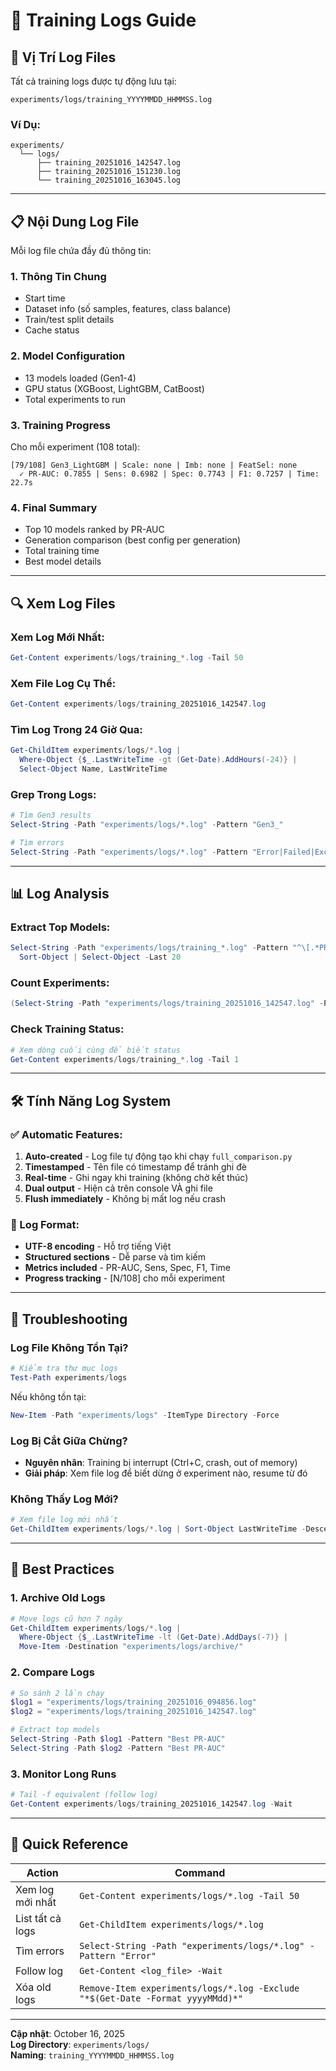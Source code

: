 # 📝 Training Logs Guide

## 📍 Vị Trí Log Files

Tất cả training logs được tự động lưu tại:
```
experiments/logs/training_YYYYMMDD_HHMMSS.log
```

### Ví Dụ:
```
experiments/
  └── logs/
      ├── training_20251016_142547.log
      ├── training_20251016_151230.log
      └── training_20251016_163045.log
```

---

## 📋 Nội Dung Log File

Mỗi log file chứa đầy đủ thông tin:

### 1. **Thông Tin Chung**
- Start time
- Dataset info (số samples, features, class balance)
- Train/test split details
- Cache status

### 2. **Model Configuration**
- 13 models loaded (Gen1-4)
- GPU status (XGBoost, LightGBM, CatBoost)
- Total experiments to run

### 3. **Training Progress**
Cho mỗi experiment (108 total):
```
[79/108] Gen3_LightGBM | Scale: none | Imb: none | FeatSel: none
  ✓ PR-AUC: 0.7855 | Sens: 0.6982 | Spec: 0.7743 | F1: 0.7257 | Time: 22.7s
```

### 4. **Final Summary**
- Top 10 models ranked by PR-AUC
- Generation comparison (best config per generation)
- Total training time
- Best model details

---

## 🔍 Xem Log Files

### Xem Log Mới Nhất:
```powershell
Get-Content experiments/logs/training_*.log -Tail 50
```

### Xem File Log Cụ Thể:
```powershell
Get-Content experiments/logs/training_20251016_142547.log
```

### Tìm Log Trong 24 Giờ Qua:
```powershell
Get-ChildItem experiments/logs/*.log | 
  Where-Object {$_.LastWriteTime -gt (Get-Date).AddHours(-24)} | 
  Select-Object Name, LastWriteTime
```

### Grep Trong Logs:
```powershell
# Tìm Gen3 results
Select-String -Path "experiments/logs/*.log" -Pattern "Gen3_" 

# Tìm errors
Select-String -Path "experiments/logs/*.log" -Pattern "Error|Failed|Exception"
```

---

## 📊 Log Analysis

### Extract Top Models:
```powershell
Select-String -Path "experiments/logs/training_*.log" -Pattern "^\[.*PR-AUC: 0\.[89]" | 
  Sort-Object | Select-Object -Last 20
```

### Count Experiments:
```powershell
(Select-String -Path "experiments/logs/training_20251016_142547.log" -Pattern "^\[\d+/\d+\]").Count
```

### Check Training Status:
```powershell
# Xem dòng cuối cùng để biết status
Get-Content experiments/logs/training_*.log -Tail 1
```

---

## 🛠️ Tính Năng Log System

### ✅ Automatic Features:
1. **Auto-created** - Log file tự động tạo khi chạy `full_comparison.py`
2. **Timestamped** - Tên file có timestamp để tránh ghi đè
3. **Real-time** - Ghi ngay khi training (không chờ kết thúc)
4. **Dual output** - Hiện cả trên console VÀ ghi file
5. **Flush immediately** - Không bị mất log nếu crash

### 📝 Log Format:
- **UTF-8 encoding** - Hỗ trợ tiếng Việt
- **Structured sections** - Dễ parse và tìm kiếm
- **Metrics included** - PR-AUC, Sens, Spec, F1, Time
- **Progress tracking** - [N/108] cho mỗi experiment

---

## 🚨 Troubleshooting

### Log File Không Tồn Tại?
```powershell
# Kiểm tra thư mục logs
Test-Path experiments/logs
```

Nếu không tồn tại:
```powershell
New-Item -Path "experiments/logs" -ItemType Directory -Force
```

### Log Bị Cắt Giữa Chừng?
- **Nguyên nhân**: Training bị interrupt (Ctrl+C, crash, out of memory)
- **Giải pháp**: Xem file log để biết dừng ở experiment nào, resume từ đó

### Không Thấy Log Mới?
```powershell
# Xem file log mới nhất
Get-ChildItem experiments/logs/*.log | Sort-Object LastWriteTime -Descending | Select-Object -First 1
```

---

## 📌 Best Practices

### 1. **Archive Old Logs**
```powershell
# Move logs cũ hơn 7 ngày
Get-ChildItem experiments/logs/*.log | 
  Where-Object {$_.LastWriteTime -lt (Get-Date).AddDays(-7)} |
  Move-Item -Destination "experiments/logs/archive/"
```

### 2. **Compare Logs**
```powershell
# So sánh 2 lần chạy
$log1 = "experiments/logs/training_20251016_094856.log"
$log2 = "experiments/logs/training_20251016_142547.log"

# Extract top models
Select-String -Path $log1 -Pattern "Best PR-AUC"
Select-String -Path $log2 -Pattern "Best PR-AUC"
```

### 3. **Monitor Long Runs**
```powershell
# Tail -f equivalent (follow log)
Get-Content experiments/logs/training_20251016_142547.log -Wait
```

---

## 🎯 Quick Reference

| Action | Command |
|--------|---------|
| Xem log mới nhất | `Get-Content experiments/logs/*.log -Tail 50` |
| List tất cả logs | `Get-ChildItem experiments/logs/*.log` |
| Tìm errors | `Select-String -Path "experiments/logs/*.log" -Pattern "Error"` |
| Follow log | `Get-Content <log_file> -Wait` |
| Xóa old logs | `Remove-Item experiments/logs/*.log -Exclude "*$(Get-Date -Format yyyyMMdd)*"` |

---

**Cập nhật**: October 16, 2025  
**Log Directory**: `experiments/logs/`  
**Naming**: `training_YYYYMMDD_HHMMSS.log`
